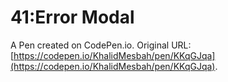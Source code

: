 # 41:Error Modal

A Pen created on CodePen.io. Original URL: [https://codepen.io/KhalidMesbah/pen/KKqGJqa](https://codepen.io/KhalidMesbah/pen/KKqGJqa).


